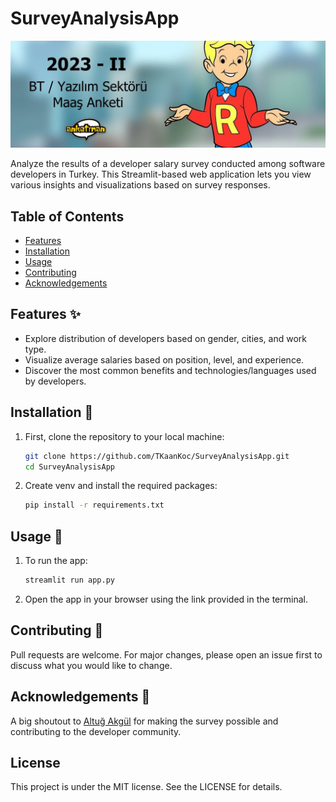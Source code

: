 # SurveyAnalysisApp

![App Cover Image](source/image.jpeg)

Analyze the results of a developer salary survey conducted among software developers in Turkey. This Streamlit-based web application lets you view various insights and visualizations based on survey responses.

## Table of Contents
- [Features](#features)
- [Installation](#installation)
- [Usage](#usage)
- [Contributing](#contributing)
- [Acknowledgements](#acknowledgements)

## Features :sparkles:

- Explore distribution of developers based on gender, cities, and work type.
- Visualize average salaries based on position, level, and experience.
- Discover the most common benefits and technologies/languages used by developers.

## Installation :wrench:

1. First, clone the repository to your local machine:
   ```bash
   git clone https://github.com/TKaanKoc/SurveyAnalysisApp.git
   cd SurveyAnalysisApp
   ```

2. Create venv and install the required packages:
   ```bash
   pip install -r requirements.txt
   ```
## Usage :rocket:

1. To run the app:
   
   ```bash
   streamlit run app.py
   ```
2. Open the app in your browser using the link provided in the terminal.

## Contributing :handshake:

Pull requests are welcome. For major changes, please open an issue first to discuss what you would like to change.

## Acknowledgements :clap:

A big shoutout to [Altuğ Akgül](https://twitter.com/altugakgul?s=21) for making the survey possible and contributing to the developer community.

## License

This project is under the MIT license. See the LICENSE for details.

